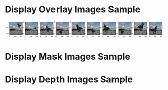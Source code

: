 # Display Overlay Images Sample
![](PlotImages/overlay.png) 


# Display Mask Images Sample



# Display Depth Images Sample
